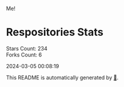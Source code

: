 Me!

# Respositories Stats
Stars Count: 234  
Forks Count: 6

2024-03-05 00:08:19  

This README is automatically generated by [🐰](https://github.com/rnitta/rnitta).
